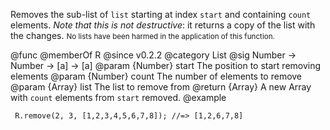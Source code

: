 Removes the sub-list of `list` starting at index `start` and containing
`count` elements. _Note that this is not destructive_: it returns a copy of
the list with the changes.
<small>No lists have been harmed in the application of this function.</small>

@func
@memberOf R
@since v0.2.2
@category List
@sig Number -> Number -> [a] -> [a]
@param {Number} start The position to start removing elements
@param {Number} count The number of elements to remove
@param {Array} list The list to remove from
@return {Array} A new Array with `count` elements from `start` removed.
@example

     R.remove(2, 3, [1,2,3,4,5,6,7,8]); //=> [1,2,6,7,8]
